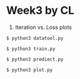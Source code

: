 # Week3 by CL  

1. Iteration vs. Loss plots


`$ python3 datatool.py`

`$ python3 train.py`

`$ python3 prediect.py`

`$ python3 plot.py`


  

